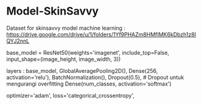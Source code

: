 # Model-SkinSavvy


Dataset for skinsavvy model machine learning : https://drive.google.com/drive/u/1/folders/1Yf9PHAZm8HMfIMK6kDbzh1z8lQYJ2nnL 

base_model = ResNet50(weights='imagenet', include_top=False, input_shape=(image_height, image_width, 3))

layers :
    base_model,
    GlobalAveragePooling2D(),
    Dense(256, activation='relu'),
    BatchNormalization(),
    Dropout(0.5),  # Dropout untuk mengurangi overfitting
    Dense(num_classes, activation='softmax')

optimizer='adam', 
loss='categorical_crossentropy',